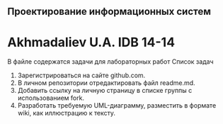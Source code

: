 ## Проектирование информационных систем
# Akhmadaliev U.A. IDB 14-14
В файле содержатся задачи для лабораторных работ
 Список задач
 1. Зарегистрироваться на сайте github.com.
 2. В личном репозитории отредактировать файл readme.md.
 3. Добавить ссылку на личную страницу в списке группы с использованием fork.
 4. Разработать требуемую UML-диаграмму, разместить в формате wiki, как иллюстрацию к тексту.
